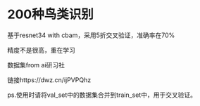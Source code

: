 # 200种鸟类识别
基于resnet34 with cbam，采用5折交叉验证，准确率在70%

精度不是很高，重在学习

数据集from ai研习社

链接https://dwz.cn/ijPVPQhz

ps.使用时请将val_set中的数据集合并到train_set中，用于交叉验证。
